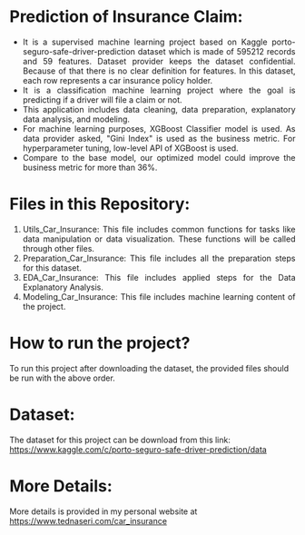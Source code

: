 # Prediction of Insurance Claim:
<ul align="justify">
<li>It is a supervised machine learning project based on Kaggle porto-seguro-safe-driver-prediction dataset which is made of 595212 records and 59 features. Dataset provider keeps the dataset confidential. Because of that there is no clear definition for features. In this dataset, each row represents a car insurance policy holder.</li>
<li>It is a classification machine learning project where the goal is predicting if a driver will file a claim or not.</li>
<li>This application includes data cleaning, data preparation, explanatory data analysis, and modeling.</li>
<li>For machine learning purposes, XGBoost Classifier model is used. As data provider asked, "Gini Index" is used as the business metric. For hyperparameter tuning, low-level API of XGBoost is used.</li>
<li>Compare to the base model, our optimized model could improve the business metric for more than 36%.</li>
</ul>
  
# Files in this Repository:
<ol align="justify">
<li>Utils_Car_Insurance: This file includes common functions for tasks like data manipulation or data visualization. These functions will be called through other files.</li>
<li>Preparation_Car_Insurance: This file includes all the preparation steps for this dataset.</li>
<li>EDA_Car_Insurance: This file includes applied steps for the Data Explanatory Analysis.</li>
<li>Modeling_Car_Insurance: This file includes machine learning content of the project.</li>
</ol>

# How to run the project?
To run this project after downloading the dataset, the provided files should be run with the above order.

# Dataset:
The dataset for this project can be download from this link: https://www.kaggle.com/c/porto-seguro-safe-driver-prediction/data

# More Details:
More details is provided in my personal website at https://www.tednaseri.com/car_insurance
